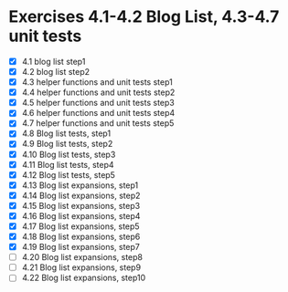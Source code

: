 # Exercises 4.1-4.2 Blog List, 4.3-4.7 unit tests

- [x] 4.1 blog list step1
- [x] 4.2 blog list step2
- [x] 4.3 helper functions and unit tests step1
- [x] 4.4 helper functions and unit tests step2
- [x] 4.5 helper functions and unit tests step3
- [x] 4.6 helper functions and unit tests step4
- [x] 4.7 helper functions and unit tests step5
- [x] 4.8 Blog list tests, step1
- [x] 4.9 Blog list tests, step2
- [x] 4.10 Blog list tests, step3
- [x] 4.11 Blog list tests, step4
- [x] 4.12 Blog list tests, step5
- [x] 4.13 Blog list expansions, step1
- [x] 4.14 Blog list expansions, step2
- [x] 4.15 Blog list expansions, step3
- [x] 4.16 Blog list expansions, step4
- [x] 4.17 Blog list expansions, step5
- [x] 4.18 Blog list expansions, step6
- [x] 4.19 Blog list expansions, step7
- [ ] 4.20 Blog list expansions, step8
- [ ] 4.21 Blog list expansions, step9
- [ ] 4.22 Blog list expansions, step10
